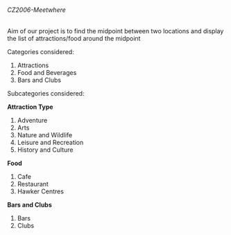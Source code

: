 ###### CZ2006-Meetwhere ######

Aim of our project is to find the midpoint between two locations and display the list of attractions/food around the midpoint

Categories considered:
1. Attractions
2. Food and Beverages
3. Bars and Clubs

Subcategories considered:

**Attraction Type**
1. Adventure
2. Arts
3. Nature and Wildlife
4. Leisure and Recreation
5. History and Culture

**Food**
1. Cafe
2. Restaurant
3. Hawker Centres

**Bars and Clubs**
1. Bars
2. Clubs

